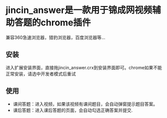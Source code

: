 # jincin_answer是一款用于锦成网视频辅助答题的chrome插件

兼容360急速浏览器，猎豹浏览器，百度浏览器等...

## 安装

进入扩展安装界面，直接拖jincin_answer.crx到安装界面即可。chrome如果不能正常安装，请选中开发者模式后重试

## 使用

* 课间答题：进入视频，如果该视频有课间题目，会自动弹窗提示题目答案。
* 课后答题：进入课后答题的页面，会自动勾选正确答案并提交.
